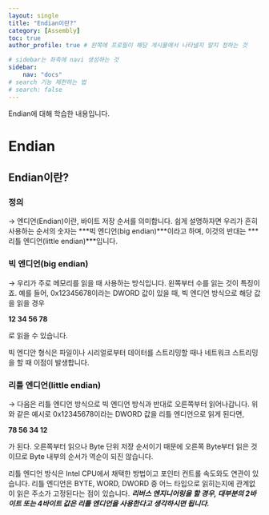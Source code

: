 ```yaml
---
layout: single
title: "Endian이란?"
category: [Assembly]
toc: true
author_profile: true # 왼쪽에 프로필이 해당 게시물에서 나타낼지 말지 정하는 것

# sidebar는 좌측에 navi 생성하는 것
sidebar:
    nav: "docs"
# search 기능 제한하는 법
# search: false
---
```

Endian에 대해 학습한 내용입니다.
# Endian

## Endian이란?

### 정의

→ 엔디언(Endian)이란, 바이트 저장 순서를 의미합니다. 쉽게 설명하자면 우리가 흔히 사용하는 순서의 숫자는 ***빅 엔디언(big endian)***이라고 하며, 이것의 반대는 ***리틀 엔디언(little endian)***입니다. 

### 빅 엔디언(big endian)

→ 우리가 주로 메모리를 읽을 때 사용하는 방식입니다. 왼쪽부터 수를 읽는 것이 특징이죠. 예를 들어, 0x12345678이라는 DWORD 값이 있을 때, 빅 엔디언 방식으로 해당 값을 읽을 경우 

**12 34 56 78** 

로 읽을 수 있습니다.

빅 엔디안 형식은 파일이나 시리얼로부터 데이터를 스트리밍할 때나 네트워크 스트리밍을 할 때 이점이 발생합니다.

### 리틀 엔디언(little endian)

→ 다음은 리틀 엔디언 방식으로 빅 엔디언 방식과 반대로 오른쪽부터 읽어나갑니다. 위와 같은 예시로 0x12345678이라는 DWORD 값을 리틀 엔디언으로 읽게 된다면,

**78 56 34 12**

가 된다. 오른쪽부터 읽으나 Byte 단위 저장 순서이기 때문에 오른쪽 Byte부터 읽은 것이므로 Byte 내부의 순서가 역순이 되진 않습니다.

 리틀 엔디언 방식은 Intel CPU에서 채택한 방법이고 포인터 컨트롤 속도와도 연관이 있습니다. 리틀 엔디언은 BYTE, WORD, DWORD 중 어느 타입으로 읽히는지에 관계없이 읽은 주소가 고정된다는 점이 있습니다. ***리버스 엔지니어링을 할 경우, 대부분의 2바이트 또는 4바이트 값은 리틀 엔디언을 사용한다고 생각하시면 됩니다.***